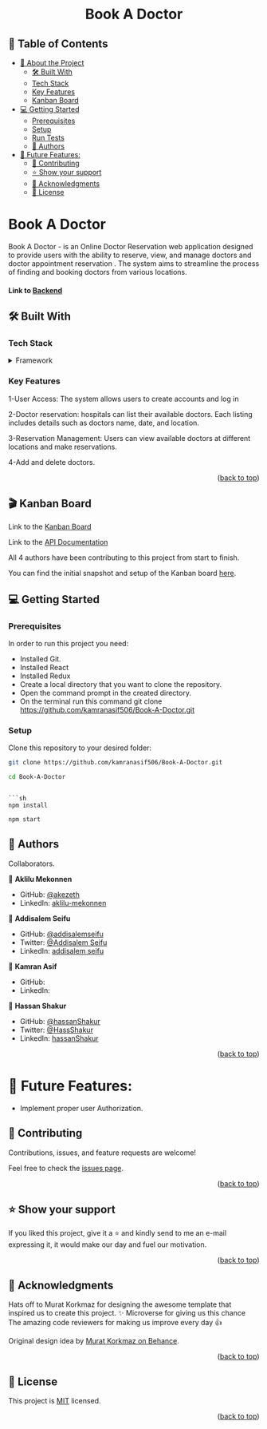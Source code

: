 <a name="readme-top"></a>

<div align="center">

  <br/>
  <h1>Book A Doctor</h1>

</div>

## 📗 Table of Contents

- [📖 About the Project](#about-project)
  - [🛠 Built With ](#-built-with-)
  - [Tech Stack ](#tech-stack-)
  - [Key Features ](#key-features-)
  - [Kanban Board](#kanban)
- [💻 Getting Started ](#-getting-started-)
  - [Prerequisites](#prerequisites)
  - [Setup](#setup)
  - [Run Tests](#run-tests)
  - [👥 Authors ](#-authors-)
- [🔭 Future Features:](#-future-features)
  - [🤝 Contributing ](#-contributing-)
  - [⭐️ Show your support ](#️-show-your-support-)
  - [🙏 Acknowledgments ](#-acknowledgments-)
  - [📝 License ](#-license-)

# Book A Doctor <a name="about-project"></a>

Book A Doctor - is an Online Doctor Reservation web application designed to provide users with the ability to reserve, view, and manage doctors and doctor appointment reservation . The system aims to streamline the process of finding and booking doctors from various locations.

#### Link to [Backend](https://github.com/kamranasif506/Book-A-Doctor-API)

## 🛠 Built With <a name="built-with"></a>

### Tech Stack <a name="tech-stack"></a>

<details>
  <summary>Framework</summary>
  <ul>
    <li><a href="https://react.dev/">React</a></li>
    <li><a href="https://redux.js.org/">Redux</a></li>
    <li><a href="#">CSS</a></li>
  </ul>
</details>

### Key Features <a name="key-features"></a>

1-User Access: The system allows users to create accounts and log in

2-Doctor reservation: hospitals can list their available doctors. Each listing includes details such as doctors name, date, and location.

3-Reservation Management: Users can view available doctors  at different locations and make reservations.

4-Add and delete doctors.

<p align="right">(<a href="#readme-top">back to top</a>)</p>

## 🎬 Kanban Board <a id="kanban"></a>

Link to the [Kanban Board](https://github.com/users/kamranasif506/projects/7)

Link to the [API Documentation](http://localhost:4000/api-docs/index.html)

All 4 authors have been contributing to this project from start to finish.

You can find the initial snapshot and setup of the Kanban board [here](https://user-images.githubusercontent.com/116703083/281520773-c2c88620-3ece-4598-bddd-0c2c641d4adb.png).

## 💻 Getting Started <a name="getting-started"></a>

### Prerequisites

In order to run this project you need:

- Installed Git.
- Installed React
- Installed Redux
- Create a local directory that you want to clone the repository.
- Open the command prompt in the created directory.
- On the terminal run this command git clone https://github.com/kamranasif506/Book-A-Doctor.git

### Setup

Clone this repository to your desired folder:

```sh
git clone https://github.com/kamranasif506/Book-A-Doctor.git
```

```sh
cd Book-A-Doctor
```

````

```sh
npm install
````

```sh
npm start
```

## 👥 Authors <a name="authors"></a>

Collaborators.

👤 **Aklilu Mekonnen**

- GitHub: [@akezeth](https://github.com/akezeth)
- LinkedIn: [aklilu-mekonnen](https://www.linkedin.com/in/aklilu-mekonnen/)

👤 **Addisalem Seifu**
- GitHub: [@addisalemseifu](https://github.com/addisalemseifu)
- Twitter: [@Addisalem Seifu](https://twitter.com/beidework)
- LinkedIn: [addisalem seifu](https://www.linkedin.com/in/addisalemseifu/)

👤 **Kamran Asif**
- GitHub: [](https://github.com/kamranasif506)
- LinkedIn: [](https://www.linkedin.com/in/kamran-asif)

👤 **Hassan Shakur**
- GitHub: [@hassanShakur](https://github.com/hassanShakur)
- Twitter: [@HassShakur](https://twitter.com/HassShakur)
- LinkedIn: [hassanShakur](https://linkedin.com/in/hassanShakur)

<p align="right">(<a href="#readme-top">back to top</a>)</p>

# 🔭 Future Features:

- Implement proper user Authorization.

## 🤝 Contributing <a name="contributing"></a>

Contributions, issues, and feature requests are welcome!

Feel free to check the [issues page](https://github.com/kamranasif506/Book-A-Doctor/issues).

<p align="right">(<a href="#readme-top">back to top</a>)</p>

## ⭐️ Show your support <a name="support"></a>

If you liked this project, give it a ⭐️ and kindly send to me an e-mail expressing it, it would make our day and fuel our motivation.

<p align="right">(<a href="#readme-top">back to top</a>)</p>

## 🙏 Acknowledgments <a name="acknowledgements"></a>

Hats off to Murat Korkmaz for designing the awesome template that inspired us to create this project. ✨
Microverse for giving us this chance
The amazing code reviewers for making us improve every day 👍

Original design idea by [Murat Korkmaz on Behance](https://www.behance.net/gallery/26425031/Vespa-Responsive-Redesign).

<p align="right">(<a href="#readme-top">back to top</a>)</p>

## 📝 License <a name="license"></a>

This project is [MIT](./LICENSE) licensed.

<p align="right">(<a href="#readme-top">back to top</a>)</p>